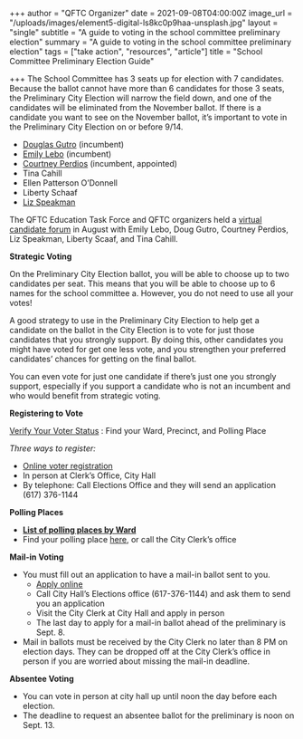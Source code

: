 +++
author = "QFTC Organizer"
date = 2021-09-08T04:00:00Z
image_url = "/uploads/images/element5-digital-ls8kc0p9haa-unsplash.jpg"
layout = "single"
subtitle = "A guide to voting in the school committee preliminary election"
summary = "A guide to voting in the school committee preliminary election"
tags = ["take action", "resources", "article"]
title = "School Committee Preliminary Election Guide"

+++
The School Committee has 3 seats up for election with 7 candidates. Because the ballot cannot have more than 6 candidates for those 3 seats, the Preliminary City Election will narrow the field down, and one of the candidates will be eliminated from the November ballot. If there is a candidate you want to see on the November ballot, it’s important to vote in the Preliminary City Election on or before 9/14.

* [Douglas Gutro](https://www.facebook.com/Gutro4Quincy/) (incumbent)
* [Emily Lebo](https://www.facebook.com/EmilyLeboForQuincySchoolCommittee/) (incumbent)
* [Courtney Perdios](https://courtneyperdios.com) (incumbent, appointed)
* Tina Cahill
* Ellen Patterson O’Donnell
* Liberty Schaaf
* [Liz Speakman](https://votespeakman.com)

The QFTC Education Task Force and QFTC organizers held a [virtual candidate forum](https://qftc.org/posts/quincy-school-committee-candidate-forum/) in August with Emily Lebo, Doug Gutro, Courtney Perdios, Liz Speakman, Liberty Scaaf, and Tina Cahill.

**Strategic Voting**

On the Preliminary City Election ballot, you will be able to choose up to two candidates per seat. This means that you will be able to choose up to 6 names for the school committee a. However, you do not need to use all your votes!

A good strategy to use in the Preliminary City Election to help get a candidate on the ballot in the City Election is to vote for just those candidates that you strongly support. By doing this, other candidates you might have voted for get one less vote, and you strengthen your preferred candidates’ chances for getting on the final ballot.

You can even vote for just one candidate if there’s just one you strongly support, especially if you support a candidate who is not an incumbent and who would benefit from strategic voting.

**Registering to Vote**

[Verify Your Voter Status](https://www.sec.state.ma.us/WhereDoIVoteMA/bal/MyElectionInfo.aspx) : Find your Ward, Precinct, and Polling Place

_Three ways to register:_

* [Online voter registration](https://www.sec.state.ma.us/VoterRegistrationSearch/MyVoterRegStatus.aspx)
* In person at Clerk’s Office, City Hall
* By telephone: Call Elections Office and they will send an application (617) 376-1144

**Polling Places**

* [**List of polling places by Ward**](https://www.quincyma.gov/govt/depts/city_clerk/election/polling_places.htm)
* Find your polling place [here](https://www.sec.state.ma.us/WhereDoIVoteMA/bal/MyElectionInfo.aspx), or call the City Clerk’s office

**Mail-in Voting**

* You must fill out an application to have a mail-in ballot sent to you.
  * [Apply online](https://www.quincyma.gov/govt/depts/city_clerk/election/absentee_ballot_applications.htm)
  * Call City Hall’s Elections office (617-376-1144) and ask them to send you an application
  * Visit the City Clerk at City Hall and apply in person
  * The last day to apply for a mail-in ballot ahead of the preliminary is Sept. 8.
* Mail in ballots must be received by the City Clerk no later than 8 PM on election days. They can be dropped off at the City Clerk’s office in person if you are worried about missing the mail-in deadline.

**Absentee Voting**

* You can vote in person at city hall up until noon the day before each election.
* The deadline to request an absentee ballot for the preliminary is noon on Sept. 13.